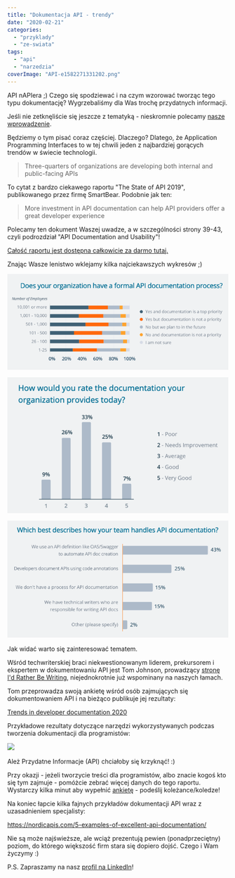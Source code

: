 ```yaml
---
title: "Dokumentacja API - trendy"
date: "2020-02-21"
categories:
  - "przyklady"
  - "ze-swiata"
tags:
  - "api"
  - "narzedzia"
coverImage: "API-e1582271331202.png"
---
```


API nAPIera ;) Czego się spodziewać i na czym wzorować tworząc tego typu dokumentację? Wygrzebaliśmy dla Was trochę przydatnych informacji.

Jeśli nie zetknęliście się jeszcze z tematyką - nieskromnie polecamy [nasze wprowadzenie](http://techwriter.pl/dokumentacja-api-czesc-1-definicja-i-rodzaje-api/).

Będziemy o tym pisać coraz częściej. Dlaczego? Dlatego, że Application Programming Interfaces to w tej chwili jeden z najbardziej gorących trendów w świecie technologii.

> Three-quarters of organizations are developing both internal and public-facing APIs

To cytat z bardzo ciekawego raportu "The State of API 2019", publikowanego przez firmę SmartBear. Podobnie jak ten:

> More investment in API documentation can help API providers offer a great developer experience

Polecamy ten dokument Waszej uwadze, a w szczególności strony 39-43, czyli podrozdział "API Documentation and Usability"!

[Całość raportu jest dostępna całkowicie za darmo tutaj.](https://static1.smartbear.co/smartbearbrand/media/pdf/smartbear_state_of_api_2019.pdf)

Znając Wasze lenistwo wklejamy kilka najciekawszych wykresów ;)

![](images/API-documentation-process.png)



![](images/API-documentation-quality.png)

![](images/API-documentation-handling.png)

Jak widać warto się zainteresować tematem.

Wśród techwriterskiej braci niekwestionowanym liderem, prekursorem i ekspertem w dokumentowaniu API jest Tom Johnson, prowadzący [stronę I'd Rather Be Writing](https://idratherbewriting.com), niejednokrotnie już wspominany na naszych łamach.

Tom przeprowadza swoją ankietę wśród osób zajmujących się dokumentowaniem API i na bieżąco publikuje jej rezultaty:

[Trends in developer documentation 2020](https://www.questionpro.com/t/PGhS9ZgCFE)

Przykładowe rezultaty dotyczące narzędzi wykorzystywanych podczas tworzenia dokumentacji dla programistów:

![](images/Narzędzia-API-dokumentacja.png)





Ależ Przydatne Informacje (API) chciałoby się krzyknąć! :)

Przy okazji - jeżeli tworzycie treści dla programistów, albo znacie kogoś kto się tym zajmuje - pomóżcie zebrać więcej danych do tego raportu. Wystarczy kilka minut aby wypełnić [ankietę](https://www.questionpro.com/a/TakeSurvey?tt=qYKAPa%2BvYY4%3D) - podeślij koleżance/koledze!

Na koniec łapcie kilka fajnych przykładów dokumentacji API wraz z uzasadnieniem specjalisty:

https://nordicapis.com/5-examples-of-excellent-api-documentation/

Nie są może najświeższe, ale wciąż prezentują pewien (ponadprzeciętny) poziom, do którego większość firm stara się dopiero dojść. Czego i Wam życzymy :)

P.S. Zapraszamy na nasz [profil na LinkedIn](https://www.linkedin.com/company/techwriter-pl)!
